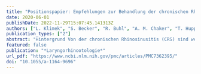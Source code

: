 ```yaml
---
title: "Positionspapier: Empfehlungen zur Behandlung der chronischen Rhinosinusitis während der COVID-19-Pandemie im deutschen Gesundheitssystem – Empfehlungen des Ärzteverbandes Deutscher Allergologen (AeDA) und der Deutschen Gesellschaft für HNO-Heilkunde, Kopf- und Halschirurgie (DGHNO-KHC) – Diese Empfehlungen basieren auf dem EAACI Positionspapier „Treatment of chronic RhinoSinusitis with nasal polyps (CRSwNP) in the COVID-19 pandemics – An EAACI Position Paper”, Allergy, 2020 und wurden auf die Situation im deutschen Gesundheitswesen angepasst"
date: 2020-06-01
publishDate: 2022-11-29T15:07:45.141313Z
authors: ["L. Klimek", "S. Becker", "R. Buhl", "A. M. Chaker", "T. Huppertz", "T. K. Hoffmann", "S. Dazert", "T. Deitmer", "U. Förster-Ruhrmann", "H. Olze", "J. Hagemann", "S. K. Plontke", "H. Wrede", "W. Schlenter", "H. J. Welkoborsky", "B. Wollenberg", "A. G. Beule", "C. Rudack", "S. Strieth", "R. Mösges", "C. Bachert", "T. Stöver", "C. Matthias", "A. Dietz"]
publication_types: ["2"]
abstract: "Hintergrund Von der chronischen Rhinosinusitis (CRS) sind weltweit etwa 5–12 % der Allgemeinbevölkerung betroffen. Die CRS gilt als chronische Atemwegserkrankung, die nach den Empfehlungen der WHO ein Risikofaktor für COVID-19-Patienten sein kann. Die entzündlichen Veränderungen der Nasenschleimhäute bei chronischer Rhinosinusitis mit Nasenpolypen (CRSwNP) sind in den meisten Fällen vom Entzündungsendotyp 2 (T2). , Methoden Der aktuelle Wissensstand sowohl zu COVID-19 als auch zu den Behandlungsmöglichkeiten von CRSwNP wurde durch eine Literaturrecherche in Medline, Pubmed, internationalen Leitlinien, der Cochrane Library und im Internet analysiert. , Ergebnisse Auf Grundlage der internationalen Literatur, der aktuellen Empfehlungen der WHO und anderer internationaler Organisationen sowie der bisherigen Erfahrungen gab ein Expertengremium von EAACI und ARIA Empfehlungen für die Behandlung von CRSwNP während der COVID-19-Pandemien. , Schlussfolgerung Intranasale Kortikosteroide stellen die Standardbehandlung für CRS bei Patienten mit einer SARS-CoV-2-Infektion dar. Chirurgische Behandlungen sollten auf ein Minimum reduziert werden und nur bei Patienten mit lokalen Komplikationen und solchen, für die keine anderen Behandlungsmöglichkeiten bestehen, durchgeführt werden. Systemische Kortikosteroide sollten bei COVID-19-Patienten vermieden werden. Die Behandlung mit Biologika kann bei nicht infizierten Patienten unter sorgfältiger Überwachung fortgesetzt werden und sollte während einer SARS-CoV-2-Infektion vorübergehend unterbrochen werden."
featured: false
publication: "*Laryngorhinootologie*"
url_pdf: "https://www.ncbi.nlm.nih.gov/pmc/articles/PMC7362395/"
doi: "10.1055/a-1164-9696"
---
```


